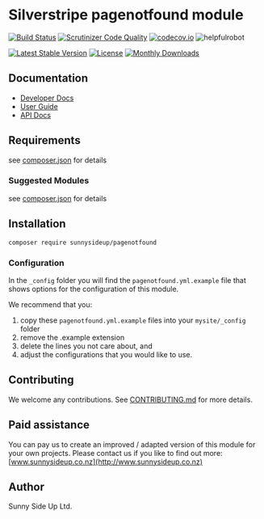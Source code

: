 # Silverstripe pagenotfound module
[![Build Status](https://travis-ci.org/sunnysideup/silverstripe-pagenotfound.svg?branch=master)](https://travis-ci.org/sunnysideup/silverstripe-pagenotfound)
[![Scrutinizer Code Quality](https://scrutinizer-ci.com/g/sunnysideup/silverstripe-pagenotfound/badges/quality-score.png?b=master)](https://scrutinizer-ci.com/g/sunnysideup/silverstripe-pagenotfound/?branch=master)
[![codecov.io](https://codecov.io/github/sunnysideup/silverstripe-pagenotfound/coverage.svg?branch=master)](https://codecov.io/github/sunnysideup/silverstripe-pagenotfound?branch=master)
![helpfulrobot](https://helpfulrobot.io/sunnysideup/pagenotfound/badge)

[![Latest Stable Version](https://poser.pugx.org/sunnysideup/pagenotfound/version)](https://packagist.org/packages/sunnysideup/pagenotfound)
[![License](https://poser.pugx.org/sunnysideup/pagenotfound/license)](https://packagist.org/packages/sunnysideup/pagenotfound)
[![Monthly Downloads](https://poser.pugx.org/sunnysideup/pagenotfound/d/monthly)](https://packagist.org/packages/sunnysideup/pagenotfound)


## Documentation



 * [Developer Docs](docs/en/INDEX.md)
 * [User Guide](docs/en/userguide.md)
 * [API Docs](http://docs.ssmods.com/sunnysideup/pagenotfound/classes.xhtml)

## Requirements



see [composer.json](composer.json) for details

### Suggested Modules



see [composer.json](composer.json) for details


## Installation


```
composer require sunnysideup/pagenotfound
```

### Configuration



In the `_config` folder you will find the `pagenotfound.yml.example`
file that shows options for the configuration of this module.

We recommend that you:

  1. copy these `pagenotfound.yml.example` files into your
`mysite/_config` folder
  2. remove the .example extension
  3. delete the lines you not care about, and
  4. adjust the configurations that you would like to use.


## Contributing



We welcome any contributions. See [CONTRIBUTING.md](CONTRIBUTING.md) for more details.

## Paid assistance



You can pay us to create an improved / adapted version of this module for your own projects.  Please contact us if you like to find out more: [www.sunnysideup.co.nz](http://www.sunnysideup.co.nz)

## Author



Sunny Side Up Ltd.
